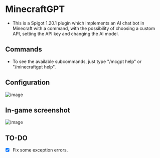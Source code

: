 # MinecraftGPT

- This is a Spigot 1.20.1 plugin which implements an AI chat bot in Minecraft with a command, with the possibility of choosing a custom API, setting the API key and changing the AI model.

## Commands
- To see the available subcommands, just type "/mcgpt help" or "/minecraftgpt help".

## Configuration
![image](https://github.com/Dududini1/MinecraftGPT/assets/143443695/e1503e96-0b6e-4356-a506-953aad4e9a48)

## In-game screenshot
![image](https://github.com/Dududini1/MinecraftGPT/assets/143443695/c914a3f9-ca6d-4b62-a0be-3881da74b47d)

## TO-DO

- [x] Fix some exception errors.
